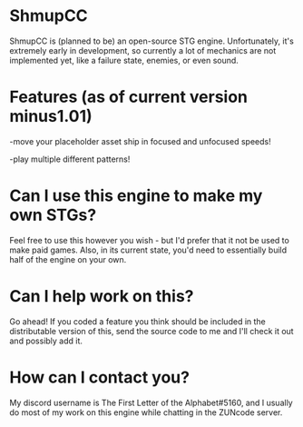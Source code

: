 # ShmupCC
ShmupCC is (planned to be) an open-source STG engine. Unfortunately, it's extremely early in development, so currently a lot of mechanics are not implemented yet, like a failure state, enemies, or even sound.



# Features (as of current version minus1.01)
-move your placeholder asset ship in focused and unfocused speeds!

-play multiple different patterns!

# Can I use this engine to make my own STGs?
Feel free to use this however you wish - but I'd prefer that it not be used to make paid games. Also, in its current state, you'd need to essentially build half of the engine on your own.

# Can I help work on this?
Go ahead! If you coded a feature you think should be included in the distributable version of this, send the source code to me and I'll check it out and possibly add it.

# How can I contact you?
My discord username is The First Letter of the Alphabet#5160, and I usually do most of my work on this engine while chatting in the ZUNcode server.
